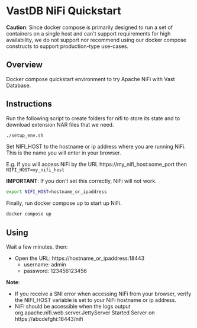 # VastDB NiFi Quickstart

**Caution**: Since docker compose is primarily designed to run a set of containers on a single host and can't support requirements for high availability, we do not support nor recommend using our docker compose constructs to support production-type use-cases. 

## Overview

Docker compose quickstart environment to try Apache NiFi with Vast Database.

## Instructions

Run the following script to create folders for nifi to store its state and to download extension NAR files that we need.  

```bash
./setup_env.sh
```

Set NIFI_HOST to the hostname or ip address where you are running NiFi.
This is the name you will enter in your browser.

E.g. If you will access NiFi by the URL https://my_nifi_host:some_port then `NIFI_HOST=my_nifi_host`

**IMPORTANT**: If you don't set this correctly, NiFi will not work.

```bash
export NIFI_HOST=hostname_or_ipaddress
```

Finally, run docker compose up to start up NiFi.

```bash
docker compose up
```

## Using

Wait a few minutes, then:

- Open the URL: https://hostname_or_ipaddress:18443
  - username: admin
  - password: 123456123456

**Note**:

- If you receive a SNI error when accessing NiFi from your browser, verify the NIFI_HOST variable is set to your NiFi hostname or ip address.
- NiFi should be accessible when the logs output org.apache.nifi.web.server.JettyServer Started Server on https://abcdefghi:18443/nifi
